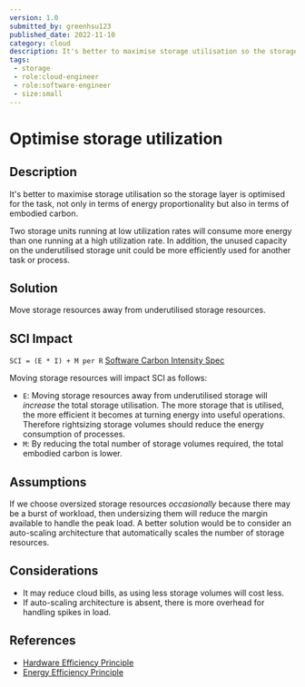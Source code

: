 ```yaml
---
version: 1.0
submitted_by: greenhsu123
published_date: 2022-11-10
category: cloud
description: It's better to maximise storage utilisation so the storage layer is optimised for the task, not only in terms of energy proportionality but also in terms of embodied carbon. Two storage units running at low utilization rates will consume more energy than one running at a high utilization rate. In addition, the unused capacity on the underutilised storage unit could be more efficiently used for another task or process.
tags: 
 - storage
 - role:cloud-engineer
 - role:software-engineer
 - size:small
---
```


# Optimise storage utilization

## Description
It's better to maximise storage utilisation so the storage layer is optimised for the task, not only in terms of energy proportionality but also in terms of embodied carbon. 

Two storage units running at low utilization rates will consume more energy than one running at a high utilization rate. In addition, the unused capacity on the underutilised storage unit could be more efficiently used for another task or process.

## Solution
Move storage resources away from underutilised storage resources. 

## SCI Impact

`SCI = (E * I) + M per R`
[Software Carbon Intensity Spec](https://grnsft.org/sci)

Moving storage resources will impact SCI as follows:

- `E`: Moving storage resources away from underutilised storage will *increase* the total storage utilisation. The more storage that is utilised, the more efficient it becomes at turning energy into useful operations. Therefore rightsizing storage volumes should reduce the energy consumption of processes.
- `M`: By reducing the total number of storage volumes required, the total embodied carbon is lower.

## Assumptions
If we choose oversized storage resources *occasionally* because there may be a burst of workload, then undersizing them will reduce the margin available to handle the peak load. A better solution would be to consider an auto-scaling architecture that automatically scales the number of storage resources.


## Considerations
- It may reduce cloud bills, as using less storage volumes will cost less. 
- If auto-scaling architecture is absent, there is more overhead for handling spikes in load.

## References
- [Hardware Efficiency Principle](https://learn.greensoftware.foundation/practitioner/hardware-efficiency)
- [Energy Efficiency Principle](https://learn.greensoftware.foundation/practitioner/energy-efficiency)
